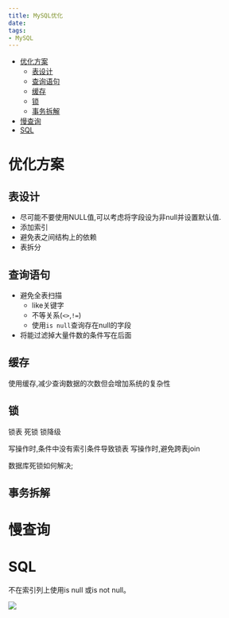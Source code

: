 ```yaml
---
title: MySQL优化
date:
tags:
- MySQL
---
```


<!-- TOC -->

- [优化方案](#优化方案)
    - [表设计](#表设计)
    - [查询语句](#查询语句)
    - [缓存](#缓存)
    - [锁](#锁)
    - [事务拆解](#事务拆解)
- [慢查询](#慢查询)
- [SQL](#sql)

<!-- /TOC -->


# 优化方案

## 表设计

* 尽可能不要使用NULL值,可以考虑将字段设为非null并设置默认值.
* 添加索引
* 避免表之间结构上的依赖
* 表拆分

## 查询语句

* 避免全表扫描
  - like关键字
  - 不等关系(`<>`,`!=`)
  - 使用`is null`查询存在null的字段
* 将能过滤掉大量件数的条件写在后面

## 缓存

使用缓存,减少查询数据的次数但会增加系统的复杂性

## 锁

锁表
死锁
锁降级

写操作时,条件中没有索引条件导致锁表
写操作时,避免跨表join

数据库死锁如何解决;

## 事务拆解



# 慢查询


# SQL



不在索引列上使用is null 或is not null。

[![](https://static.segmentfault.com/v-5b1df2a7/global/img/creativecommons-cc.svg)](https://creativecommons.org/licenses/by-nc-nd/4.0/)